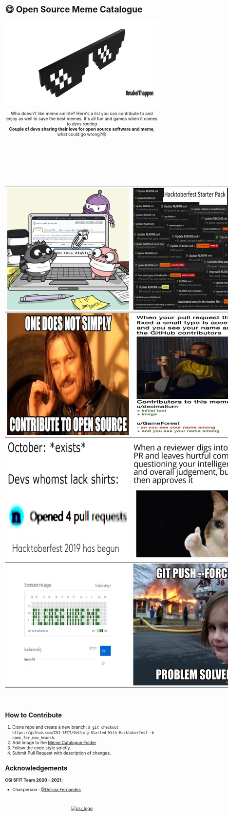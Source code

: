 # **😋 Open Source Meme Catalogue**

<img src="Banner.png" alt="Banner Image" width="1920" height="280">

<p align="center">
  Who doesn't like meme amirite? Here's a list you can contribute to and enjoy as well to save the best memes. It's all fun and games when it comes to <i>devs ranting</i><br><b>Couple of devs sharing their love for open source software and meme</b>, what could go wrong?😜
</p>

<table style="width:1920px; border: black" align="center">
  <tr>
      <th><img src="Memes/1.jpg" alt="1 Image" width="400" height="400"></th><br>
      <th><img src="Memes/2.jpg" alt="2 Image" width="400" height="400"></th><br>
  </tr>
  <tr>
      <th><img src="Memes/3.jpg" alt="3 Image" width="400" height="400"></th><br>
      <th><img src="Memes/4.jpg" alt="4 Image" width="400" height="400"></th><br>
  </tr>
  <tr>
      <th><img src="Memes/5.jpg" alt="5 Image" width="400" height="400"></th><br>
      <th><img src="Memes/6.jpg" alt="6 Image" width="400" height="400"></th><br>
  </tr>
  <tr>
      <th><img src="Memes/7.jpg" alt="7 Image" width="400" height="400"></th><br>
      <th><img src="Memes/8.jpg" alt="8 Image" width="400" height="400"></th><br>
  </tr>
</table>
<br><br>

**How to Contribute**
---

1. Clone repo and create a new branch: `$ git checkout https://github.com/CSI-SFIT/Getting-Started-With-Hacktoberfest -b name_for_new_branch`.
2. Add Image to the [Meme Catalogue Folder](https://github.com/deliciafernandes/Getting-Started-With-Hacktoberfest/tree/main/Meme%20Catalogue)
3. Follow the code style strictly.
4. Submit Pull Request with description of changes.

**Acknowledgements**
---

**CSI SFIT Team 2020 - 2021 :**
+ Chairperson : [@Delicia Fernandes](https://github.com/deliciafernandes)

<br>
<p align="center">
  <a href="https://www.csi.sfit.ac.in/">
    <img src="https://www.csi.sfit.ac.in/logo.png"
         alt="csi_logo" width="300" height="200">
  </a>
</p>
